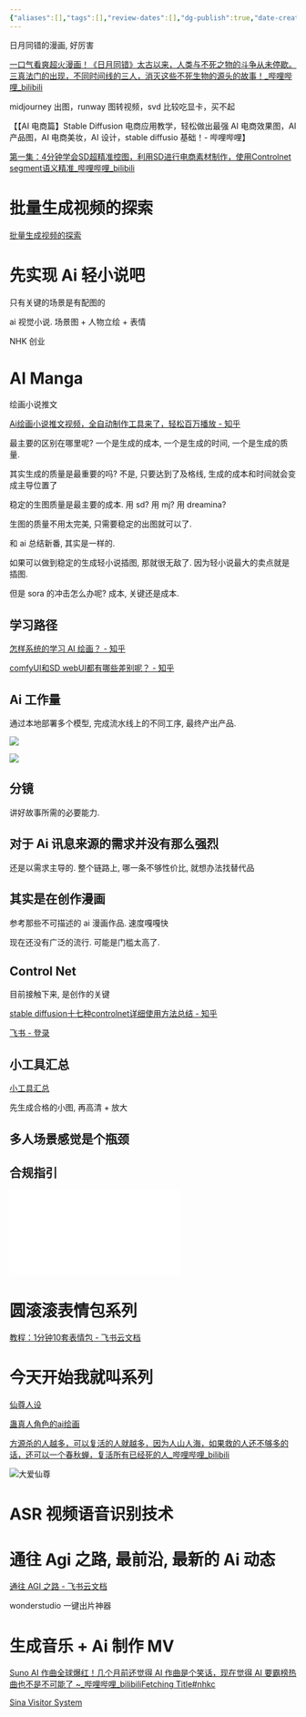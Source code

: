 ```yaml
---
{"aliases":[],"tags":[],"review-dates":[],"dg-publish":true,"date-created":"2024-03-28-Thu, 3:10:27 pm","date-modified":"2024-05-29-Wed, 9:11:48 pm","permalink":"/programming/ai-generator/!ai-generator/","dgPassFrontmatter":true}
---
```



日月同错的漫画, 好厉害

[一口气看爽超火漫画！《日月同错》太古以来，人类与不死之物的斗争从未停歇。三真法门的出现，不同时间线的三人，消灭这些不死生物的源头的故事！\_哔哩哔哩\_bilibili](https://www.bilibili.com/video/BV1mS421w7vh/?spm_id_from=333.1007.tianma.2-2-4.click&vd_source=f8573a6196003ad3683f1c1a403d3431)

midjourney 出图，runway 图转视频，svd 比较吃显卡，买不起

【【AI 电商篇】Stable Diffusion 电商应用教学，轻松做出最强 AI 电商效果图，AI 产品图，AI 电商美妆，AI 设计，stable diffusio 基础！- 哔哩哔哩】

[第一集：4分钟学会SD超精准控图，利用SD进行电商素材制作，使用Controlnet segment语义精准_哔哩哔哩_bilibili](https://b23.tv/iAkjfB2)

# 批量生成视频的探索

[批量生成视频的探索](https://bytedance.larkoffice.com/docx/VNQIdpdX5oonVMxKR6pctKzVnLd)

# 先实现 Ai 轻小说吧

只有关键的场景是有配图的

ai 视觉小说. 场景图 + 人物立绘 + 表情

NHK 创业

# AI Manga

绘画小说推文

[Ai绘画小说推文视频，全自动制作工具来了，轻松百万播放 - 知乎](https://zhuanlan.zhihu.com/p/670474354)

最主要的区别在哪里呢? 一个是生成的成本, 一个是生成的时间, 一个是生成的质量.

其实生成的质量是最重要的吗? 不是, 只要达到了及格线, 生成的成本和时间就会变成主导位置了

稳定的生图质量是最主要的成本. 用 sd? 用 mj? 用 dreamina?

生图的质量不用太完美, 只需要稳定的出图就可以了.

和 ai 总结新番, 其实是一样的.

如果可以做到稳定的生成轻小说插图, 那就很无敌了. 因为轻小说最大的卖点就是插图.

但是 sora 的冲击怎么办呢? 成本, 关键还是成本.

## 学习路径

[怎样系统的学习 AI 绘画？ - 知乎](https://www.zhihu.com/question/585131423/answer/3232945796)

[comfyUI和SD webUI都有哪些差别呢？ - 知乎](https://www.zhihu.com/question/632788243/answer/3349096059)

## Ai 工作量

通过本地部署多个模型, 完成流水线上的不同工序, 最终产出产品.

![](/img/user/programming/ai-generator/!ai-generator/image-20240328151858644.png)

![](/img/user/programming/ai-generator/!ai-generator/image-20240328151957848.png)

## 分镜

讲好故事所需的必要能力.

## 对于 Ai 讯息来源的需求并没有那么强烈

还是以需求主导的. 整个链路上, 哪一条不够性价比, 就想办法找替代品

## 其实是在创作漫画

参考那些不可描述的 ai 漫画作品. 速度嘎嘎快

现在还没有广泛的流行. 可能是门槛太高了.

## Control Net

目前接触下来, 是创作的关键

[stable diffusion十七种controlnet详细使用方法总结 - 知乎](https://zhuanlan.zhihu.com/p/667551103)

[飞书 - 登录](https://bytedance.larkoffice.com/wiki/CqLgwvSZBi3XoRkjBvpc8dK9nqh)

## 小工具汇总

[小工具汇总](https://bytedance.larkoffice.com/wiki/NU4owcqmmiOPBkk1c4Mcz23Onpf)

先生成合格的小图, 再高清 + 放大

## 多人场景感觉是个瓶颈

## 合规指引

![](!ai-generator/Stable%20Diffusion%20的许可证合规指引.pdf)

# 圆滚滚表情包系列

[教程：1分钟10套表情包 - 飞书云文档](https://waytoagi.feishu.cn/wiki/QQzlwOOjtie4hJk6srLcFBMunbg)

# 今天开始我就叫系列

[仙尊人设](https://tieba.baidu.com/p/8647169917?see_lz=1)

[蛊真人角色的ai绘画](https://tieba.baidu.com/p/8445193177)

[方源杀的人越多，可以复活的人就越多，因为人山人海，如果救的人还不够多的话，还可以一个春秋蝉，复活所有已经死的人\_哔哩哔哩\_bilibili](https://www.bilibili.com/video/BV1sD421L7KR/?-Arouter=story&buvid=XY3F7BE3A5297A42BF340C92DC37623DF166A&from_spmid=tm.recommend.0.0&is_story_h5=true&mid=AyhZSf%2Fo%2FX5AWkNSGhjJXw%3D%3D&p=1&plat_id=163&share_from=ugc&share_medium=android&share_plat=android&share_session_id=be02e1a0-6deb-4341-836f-40effa4a4edb&share_source=COPY&share_tag=s_i&spmid=main.ugc-video-detail-vertical.0.0&timestamp=1711779714&unique_k=g3d6mAu&up_id=3493122688420185)

![大爱仙尊](../../entertainment/novel/大爱仙尊.md#今天开始我就叫系列)

# ASR 视频语音识别技术

# 通往 Agi 之路, 最前沿, 最新的 Ai 动态

[通往 AGI 之路 - 飞书云文档](https://waytoagi.feishu.cn/wiki/QPe5w5g7UisbEkkow8XcDmOpn8e)

wonderstudio 一键出片神器

# 生成音乐 + Ai 制作 MV

[Suno AI 作曲全球爆红！几个月前还觉得 AI 作曲是个笑话，现在觉得 AI 要霸榜热曲也不是不可能了 \~\_哔哩哔哩\_bilibili](https://www.bilibili.com/video/BV15j421R75g/?spm_id_from=333.1007.tianma.1-1-1.click&vd_source=f8573a6196003ad3683f1c1a403d3431)[Fetching Title#nhkc](https://www.bilibili.com/video/BV15j421R75g/?spm_id_from=333.1007.tianma.1-1-1.click&vd_source=f8573a6196003ad3683f1c1a403d3431)

[Sina Visitor System](https://weibo.com/1757693565/O25UhAaLM)
